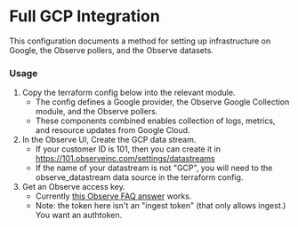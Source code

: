 # Full GCP Integration

This configuration documents a method for setting up infrastructure on Google,
the Observe pollers, and the Observe datasets.

### Usage

1. Copy the terraform config below into the relevant module. 
      - The config defines a Google provider, the Observe Google Collection module, and the Observe pollers.
      - These components combined enables collection of logs, metrics, and resource updates from Google Cloud.
1. In the Observe UI, Create the GCP data stream.
      - If your customer ID is 101, then you can create it in https://101.observeinc.com/settings/datastreams
      - If the name of your datastream is not "GCP", you will need to the observe_datastream data source in the terraform config.
1. Get an Observe access key.
      - Currently [this Observe FAQ answer](https://docs.observeinc.com/en/latest/content/common-topics/FAQ.html?highlight=access#how-do-i-create-an-access-token-that-can-do-more-than-just-ingest-data) works.
      - Note: the token here isn't an "ingest token" (that only allows ingest.) You want an authtoken.

<!-- BEGINNING OF PRE-COMMIT-TERRAFORM DOCS HOOK -->
<!-- END OF PRE-COMMIT-TERRAFORM DOCS HOOK -->
